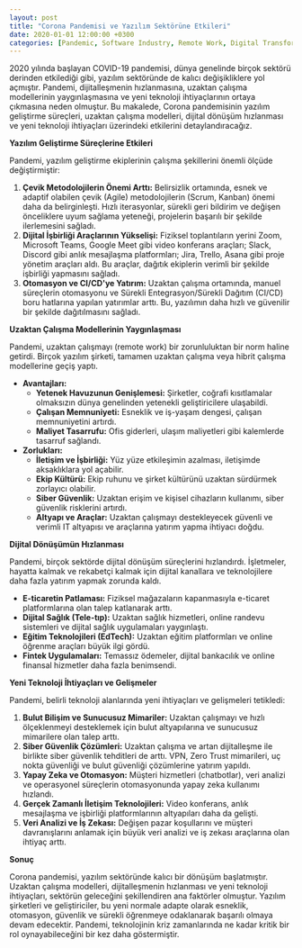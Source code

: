 ```yaml
---
layout: post
title: "Corona Pandemisi ve Yazılım Sektörüne Etkileri"
date: 2020-01-01 12:00:00 +0300
categories: [Pandemic, Software Industry, Remote Work, Digital Transformation]
---
```



2020 yılında başlayan COVID-19 pandemisi, dünya genelinde birçok sektörü derinden etkilediği gibi, yazılım sektöründe de kalıcı değişikliklere yol açmıştır. Pandemi, dijitalleşmenin hızlanmasına, uzaktan çalışma modellerinin yaygınlaşmasına ve yeni teknoloji ihtiyaçlarının ortaya çıkmasına neden olmuştur. Bu makalede, Corona pandemisinin yazılım geliştirme süreçleri, uzaktan çalışma modelleri, dijital dönüşüm hızlanması ve yeni teknoloji ihtiyaçları üzerindeki etkilerini detaylandıracağız.

**Yazılım Geliştirme Süreçlerine Etkileri**

Pandemi, yazılım geliştirme ekiplerinin çalışma şekillerini önemli ölçüde değiştirmiştir:

1.  **Çevik Metodolojilerin Önemi Arttı:** Belirsizlik ortamında, esnek ve adaptif olabilen çevik (Agile) metodolojilerin (Scrum, Kanban) önemi daha da belirginleşti. Hızlı iterasyonlar, sürekli geri bildirim ve değişen önceliklere uyum sağlama yeteneği, projelerin başarılı bir şekilde ilerlemesini sağladı.
2.  **Dijital İşbirliği Araçlarının Yükselişi:** Fiziksel toplantıların yerini Zoom, Microsoft Teams, Google Meet gibi video konferans araçları; Slack, Discord gibi anlık mesajlaşma platformları; Jira, Trello, Asana gibi proje yönetim araçları aldı. Bu araçlar, dağıtık ekiplerin verimli bir şekilde işbirliği yapmasını sağladı.
3.  **Otomasyon ve CI/CD'ye Yatırım:** Uzaktan çalışma ortamında, manuel süreçlerin otomasyonu ve Sürekli Entegrasyon/Sürekli Dağıtım (CI/CD) boru hatlarına yapılan yatırımlar arttı. Bu, yazılımın daha hızlı ve güvenilir bir şekilde dağıtılmasını sağladı.

**Uzaktan Çalışma Modellerinin Yaygınlaşması**

Pandemi, uzaktan çalışmayı (remote work) bir zorunluluktan bir norm haline getirdi. Birçok yazılım şirketi, tamamen uzaktan çalışma veya hibrit çalışma modellerine geçiş yaptı.

*   **Avantajları:**
    *   **Yetenek Havuzunun Genişlemesi:** Şirketler, coğrafi kısıtlamalar olmaksızın dünya genelinden yetenekli geliştiricilere ulaşabildi.
    *   **Çalışan Memnuniyeti:** Esneklik ve iş-yaşam dengesi, çalışan memnuniyetini artırdı.
    *   **Maliyet Tasarrufu:** Ofis giderleri, ulaşım maliyetleri gibi kalemlerde tasarruf sağlandı.
*   **Zorlukları:**
    *   **İletişim ve İşbirliği:** Yüz yüze etkileşimin azalması, iletişimde aksaklıklara yol açabilir.
    *   **Ekip Kültürü:** Ekip ruhunu ve şirket kültürünü uzaktan sürdürmek zorlayıcı olabilir.
    *   **Siber Güvenlik:** Uzaktan erişim ve kişisel cihazların kullanımı, siber güvenlik risklerini artırdı.
    *   **Altyapı ve Araçlar:** Uzaktan çalışmayı destekleyecek güvenli ve verimli IT altyapısı ve araçlarına yatırım yapma ihtiyacı doğdu.

**Dijital Dönüşümün Hızlanması**

Pandemi, birçok sektörde dijital dönüşüm süreçlerini hızlandırdı. İşletmeler, hayatta kalmak ve rekabetçi kalmak için dijital kanallara ve teknolojilere daha fazla yatırım yapmak zorunda kaldı.

*   **E-ticaretin Patlaması:** Fiziksel mağazaların kapanmasıyla e-ticaret platformlarına olan talep katlanarak arttı.
*   **Dijital Sağlık (Tele-tıp):** Uzaktan sağlık hizmetleri, online randevu sistemleri ve dijital sağlık uygulamaları yaygınlaştı.
*   **Eğitim Teknolojileri (EdTech):** Uzaktan eğitim platformları ve online öğrenme araçları büyük ilgi gördü.
*   **Fintek Uygulamaları:** Temassız ödemeler, dijital bankacılık ve online finansal hizmetler daha fazla benimsendi.

**Yeni Teknoloji İhtiyaçları ve Gelişmeler**

Pandemi, belirli teknoloji alanlarında yeni ihtiyaçları ve gelişmeleri tetikledi:

1.  **Bulut Bilişim ve Sunucusuz Mimariler:** Uzaktan çalışmayı ve hızlı ölçeklenmeyi desteklemek için bulut altyapılarına ve sunucusuz mimarilere olan talep arttı.
2.  **Siber Güvenlik Çözümleri:** Uzaktan çalışma ve artan dijitalleşme ile birlikte siber güvenlik tehditleri de arttı. VPN, Zero Trust mimarileri, uç nokta güvenliği ve bulut güvenliği çözümlerine yatırım yapıldı.
3.  **Yapay Zeka ve Otomasyon:** Müşteri hizmetleri (chatbotlar), veri analizi ve operasyonel süreçlerin otomasyonunda yapay zeka kullanımı hızlandı.
4.  **Gerçek Zamanlı İletişim Teknolojileri:** Video konferans, anlık mesajlaşma ve işbirliği platformlarının altyapıları daha da gelişti.
5.  **Veri Analizi ve İş Zekası:** Değişen pazar koşullarını ve müşteri davranışlarını anlamak için büyük veri analizi ve iş zekası araçlarına olan ihtiyaç arttı.

**Sonuç**

Corona pandemisi, yazılım sektöründe kalıcı bir dönüşüm başlatmıştır. Uzaktan çalışma modelleri, dijitalleşmenin hızlanması ve yeni teknoloji ihtiyaçları, sektörün geleceğini şekillendiren ana faktörler olmuştur. Yazılım şirketleri ve geliştiriciler, bu yeni normale adapte olarak esneklik, otomasyon, güvenlik ve sürekli öğrenmeye odaklanarak başarılı olmaya devam edecektir. Pandemi, teknolojinin kriz zamanlarında ne kadar kritik bir rol oynayabileceğini bir kez daha göstermiştir.
